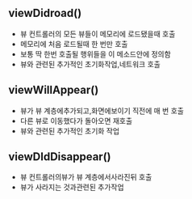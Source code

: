 ## viewDidroad()
- 뷰 컨트롤러의 모든 뷰들이 메모리에 로드됐을때 호출
- 메모리에 처음 로드될때 한 번만 호출
- 보통 딱 한번 호출될 행위들을 이 메소드안에 정의함
- 뷰와 관련된 추가적인 초기화작업,네트워크 호출

## viewWillAppear()
- 뷰가 뷰 계층에추가되고,화면에보이기 직전에 매 번 호출
- 다른 뷰로 이동했다가 돌아오면 재호출
- 뷰와 관련된 추가적인 초기화 작업

## viewDIdDisappear()
- 뷰 컨트롤러의뷰가 뷰 계층에서사라진뒤 호출
- 뷰가 사라지는 것과관련된 추가작업
